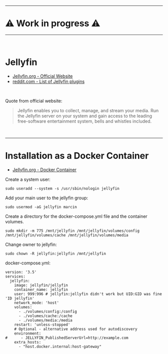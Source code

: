
-------------

# ⚠ Work in progress ⚠

-------------


</br>


# Jellyfin

- [Jellyfin.org - Official Website](https://jellyfin.org/)
- [reddit.com - List of Jellyfin plugins](https://www.reddit.com/r/jellyfin/comments/ozncze/list_of_all_known_jellyfin_plugin_repositories/)

</br>

Quote from official website: 
> Jellyfin enables you to collect, manage, and stream your media. Run the Jellyfin server on your system and gain access to the leading free-software entertainment system, bells and whistles included.

</br>

------------

# Installation as a Docker Container

- [Jellyfin.org - Docker Container](https://jellyfin.org/docs/general/installation/container#docker)

Create a system user:  
```shell
sudo useradd --system -s /usr/sbin/nologin jellyfin
```

Add your main user to the jellyfin group: 

```shell
sudo usermod -aG jellyfin marcin
```

Create a directory for the docker-compose.yml file and the container volumes.

```shell
sudo mkdir -m 775 /mnt/jellyfin /mnt/jellyfin/volumes/config /mnt/jellyfin/volumes/cache /mnt/jellyfin/volumes/media
```


Change owner to jellyfin:  
```shell
sudo chown -R jellyfin:jellyfin /mnt/jellyfin
```

docker-compose.yml:  
```shell
version: '3.5'
services:
  jellyfin:
    image: jellyfin/jellyfin
    container_name: jellyfin
    user: 999:996 # jellyfin:jellyfin didn't work but UID:GID was fine 'ID jellyfin'
    network_mode: 'host'
    volumes:
      - ./volumes/config:/config
      - ./volumes/cache:/cache
      - ./volumes/media:/media
    restart: 'unless-stopped'
    # Optional - alternative address used for autodiscovery
    environment:
#      - JELLYFIN_PublishedServerUrl=http://example.com
    extra_hosts:
      - "host.docker.internal:host-gateway"
```